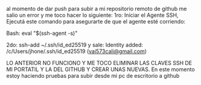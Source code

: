 al momento de dar push para subir a mi repositorio remoto de github me salio un error y me toco hacer lo siguiente:
1ro: 
Iniciar el Agente SSH, Ejecutá este comando para asegurarte de que el agente esté corriendo:

Bash: 
eval "$(ssh-agent -s)"

2do: 
 ssh-add ~/.ssh/id_ed25519 
y sale: 
Identity added: /c/Users/jhone/.ssh/id_ed25519 (vaj573cali@gmail.com)

LO ANTERIOR NO FUNCIONO Y ME TOCO ELIMINAR LAS CLAVES SSH DE MI PORTATIL Y LA DEL GITHUB Y CREAR UNAS NUEVAS. En este momento estoy haciendo pruebas para subir desde mi pc de escritorio a github